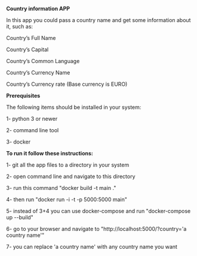 **Country  information APP**

In this app you could pass a country name and get some information about it, such as:

Country’s Full Name

Country’s Capital

Country’s Common Language

Country’s Currency Name

Country’s Currency rate (Base currency is EURO)


**Prerequisites**

The following items should be installed in your system:

1- python 3 or newer

2- command line tool

3- docker


**To run it follow these instructions:**

1- git all the app files to a directory in your system

2- open command line and navigate to this directory

3- run this command "docker build -t main ."

4- then run "docker run -i -t -p 5000:5000 main"

5- instead of 3+4 you can use docker-compose and run "docker-compose up --build"

6- go to your browser and navigate to "http://localhost:5000/?country='a country name'"
  
7- you can replace 'a country name' with any country name you want




  
